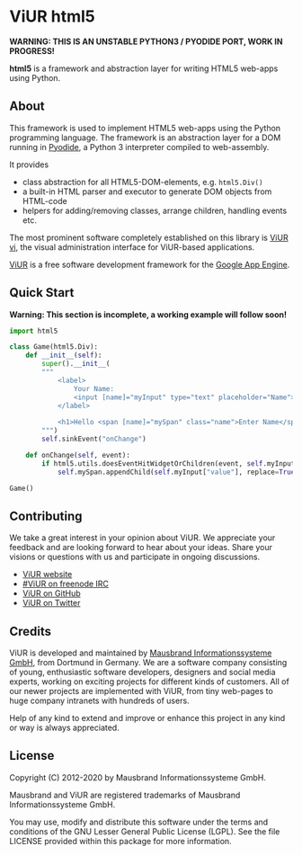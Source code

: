 # ViUR html5

**WARNING: THIS IS AN UNSTABLE PYTHON3 / PYODIDE PORT, WORK IN PROGRESS!**

**html5** is a framework and abstraction layer for writing HTML5 web-apps using Python.

## About

This framework is used to implement HTML5 web-apps using the Python programming language. The framework is an abstraction layer for a DOM running in [Pyodide](https://github.com/iodide-project/pyodide), a Python 3 interpreter compiled to web-assembly.

It provides

- class abstraction for all HTML5-DOM-elements, e.g. `html5.Div()`
- a built-in HTML parser and executor to generate DOM objects from HTML-code
- helpers for adding/removing classes, arrange children, handling events etc.

The most prominent software completely established on this library is [ViUR vi](https://github.com/viur-framework/viur-vi/), the visual administration interface for ViUR-based applications.

[ViUR](https://www.viur.dev) is a free software development framework for the [Google App Engine](https://appengine.google.com).

## Quick Start

**Warning: This section is incomplete, a working example will follow soon!**

```python
import html5

class Game(html5.Div):
	def __init__(self):
		super().__init__(
        """
            <label>
                Your Name:
                <input [name]="myInput" type="text" placeholder="Name">
            </label>
            
            <h1>Hello <span [name]="mySpan" class="name">Enter Name</span>!</h1>
        """)
		self.sinkEvent("onChange")

	def onChange(self, event):
		if html5.utils.doesEventHitWidgetOrChildren(event, self.myInput):
			self.mySpan.appendChild(self.myInput["value"], replace=True)

Game()
```

## Contributing

We take a great interest in your opinion about ViUR. We appreciate your feedback and are looking forward to hear about your ideas. Share your visions or questions with us and participate in ongoing discussions.

- [ViUR website](https://www.viur.dev)
- [#ViUR on freenode IRC](https://webchat.freenode.net/?channels=viur)
- [ViUR on GitHub](https://github.com/viur-framework)
- [ViUR on Twitter](https://twitter.com/weloveViUR)

## Credits

ViUR is developed and maintained by [Mausbrand Informationssysteme GmbH](https://www.mausbrand.de/en), from Dortmund in Germany. We are a software company consisting of young, enthusiastic software developers, designers and social media experts, working on exciting projects for different kinds of customers. All of our newer projects are implemented with ViUR, from tiny web-pages to huge company intranets with hundreds of users.

Help of any kind to extend and improve or enhance this project in any kind or way is always appreciated.

## License

Copyright (C) 2012-2020 by Mausbrand Informationssysteme GmbH.

Mausbrand and ViUR are registered trademarks of Mausbrand Informationssysteme GmbH.

You may use, modify and distribute this software under the terms and conditions of the GNU Lesser General Public License (LGPL). See the file LICENSE provided within this package for more information.
